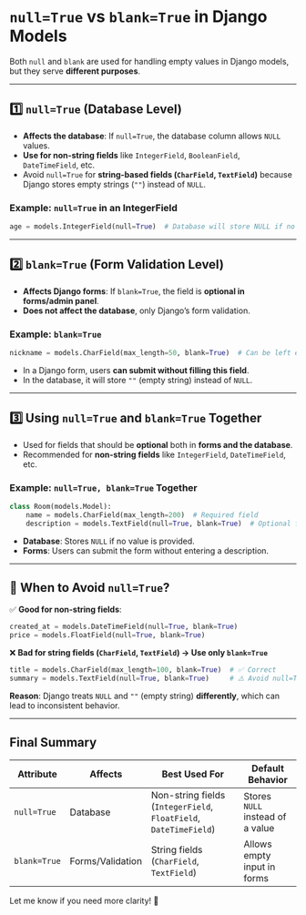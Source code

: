 # `null=True` vs `blank=True` in Django Models

Both `null` and `blank` are used for handling empty values in Django models, but they serve **different purposes**.

---

## **1️⃣ `null=True` (Database Level)**
- **Affects the database**: If `null=True`, the database column allows `NULL` values.
- **Use for non-string fields** like `IntegerField`, `BooleanField`, `DateTimeField`, etc.
- Avoid `null=True` for **string-based fields (`CharField`, `TextField`)** because Django stores empty strings (`""`) instead of `NULL`.

### **Example: `null=True` in an IntegerField**
```python
age = models.IntegerField(null=True)  # Database will store NULL if no value is provided
```

---

## **2️⃣ `blank=True` (Form Validation Level)**
- **Affects Django forms**: If `blank=True`, the field is **optional in forms/admin panel**.
- **Does not affect the database**, only Django’s form validation.

### **Example: `blank=True`**
```python
nickname = models.CharField(max_length=50, blank=True)  # Can be left empty in forms
```
- In a Django form, users **can submit without filling this field**.
- In the database, it will store `""` (empty string) instead of `NULL`.

---

## **3️⃣ Using `null=True` and `blank=True` Together**
- Used for fields that should be **optional** both in **forms and the database**.
- Recommended for **non-string fields** like `IntegerField`, `DateTimeField`, etc.

### **Example: `null=True, blank=True` Together**
```python
class Room(models.Model):
    name = models.CharField(max_length=200)  # Required field
    description = models.TextField(null=True, blank=True)  # Optional field
```
- **Database**: Stores `NULL` if no value is provided.
- **Forms**: Users can submit the form without entering a description.

---

## **🚨 When to Avoid `null=True`?**
✅ **Good for non-string fields**:  
```python
created_at = models.DateTimeField(null=True, blank=True)
price = models.FloatField(null=True, blank=True)
```
❌ **Bad for string fields (`CharField`, `TextField`) → Use only `blank=True`**  
```python
title = models.CharField(max_length=100, blank=True)  # ✅ Correct
summary = models.TextField(null=True, blank=True)     # ⚠️ Avoid null=True for TextField
```
**Reason**: Django treats `NULL` and `""` (empty string) **differently**, which can lead to inconsistent behavior.

---

## **Final Summary**
| Attribute  | Affects | Best Used For | Default Behavior |
|------------|--------|--------------|------------------|
| `null=True`  | Database  | Non-string fields (`IntegerField`, `FloatField`, `DateTimeField`) | Stores `NULL` instead of a value |
| `blank=True` | Forms/Validation | String fields (`CharField`, `TextField`) | Allows empty input in forms |

Let me know if you need more clarity! 🚀



